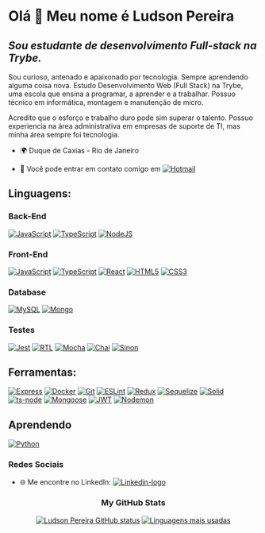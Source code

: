 # Olá 👋 Meu nome é Ludson Pereira

## ***Sou estudante de desenvolvimento Full-stack na Trybe.***

Sou curioso, antenado e apaixonado por tecnologia. Sempre aprendendo alguma coisa nova. Estudo Desenvolvimento Web  (Full Stack) na Trybe, uma escola que ensina a programar, a aprender e a trabalhar.  Possuo técnico em informática, montagem e manutenção de micro.

Acredito que o esforço e trabalho duro pode sim superar o talento. Possuo experiencia na área administrativa em empresas de suporte de TI, mas minha área sempre foi tecnologia.

- 🌍 Duque de Caxias - Rio de Janeiro

- 📧 Você pode entrar em contato comigo em [![Hotmail][Hotmail-logo]][Hotmail-url]

## **Linguagens:**

### **Back-End**

 [![JavaScript][JavaScript-logo]][JavaScript-url]
 [![TypeScript][TypeScript-logo]][TypeScript-url]
 [![NodeJS][NodeJS-logo]][NodeJS-url]

### **Front-End**

 [![JavaScript][JavaScript-logo]][JavaScript-url]
 [![TypeScript][TypeScript-logo]][TypeScript-url]
 [![React][React-logo]][React-url]
 [![HTML5][HTML5-logo]][HTML5-url]
 [![CSS3][CSS3-logo]][CSS3-url]

### **Database**

 [![MySQL][MySQL-logo]][MySQL-url]
 [![Mongo][Mongo-logo]][Mongo-url]

### **Testes**

  [![Jest][Jest-logo]][Jest-url]
  [![RTL][RTL-logo]][RTL-url]
  [![Mocha][Mocha-logo]][Mocha-url]
  [![Chai][Chai-logo]][Chai-url]
  [![Sinon][Sinon-logo]][Sinon-url]

## **Ferramentas:**

 [![Express][Express-logo]][Express-url]
 [![Docker][Docker-logo]][Docker-url]
 [![Git][Git-logo]][Git-url]
 [![ESLint][ESLint-logo]][ESLint-url]
 [![Redux][Redux-logo]][Redux-url]
 [![Sequelize][Sequelize-logo]][Sequelize-url]
 [![Solid][Solid-logo]][Solid-url]
 [![ts-node][ts-node-logo]][ts-node-url]
 [![Mongoose][Mongoose-logo]][Mongoose-url]
 [![JWT][JWT-logo]][JWT-url]
 [![Nodemon][Nodemon-logo]][Nodemon-url]

## **Aprendendo**

[![Python][Python-logo]][Python-url]

### Redes Sociais

- 🌐 Me encontre no LinkedIn: [![Linkedin-logo]][Linkedin-url]

<div align="center" margin-bottom="10px">

### My GitHub Stats

  [![Ludson Pereira GitHub status][GitHub-stats-card]][GitHub] [![Linguagens mais usadas][GitHub-MLanguages-card]][GitHub]

[GitHub-stats-card]: https://github-readme-stats.vercel.app/api?username=Ludson96&count_private=true&show_icons=true&theme=dracula&height=180
[GitHub-MLanguages-card]: https://github-readme-stats.vercel.app/api/top-langs/?username=Ludson96&layout=compact&theme=dracula&height=180

</div>

<!-- <br/> -->

[HTML5-logo]: https://img.shields.io/badge/html5-%23E34F26.svg?style=for-the-badge&logo=html5&logoColor=white
[HTML5-url]: https://developer.mozilla.org/pt-BR/docs/Web/HTML
[CSS3-logo]: https://img.shields.io/badge/css3-%231572B6.svg?style=for-the-badge&logo=css3&logoColor=white
[CSS3-url]: https://developer.mozilla.org/pt-BR/docs/Web/CSS
[JavaScript-logo]: https://img.shields.io/badge/javascript-%23323330.svg?style=for-the-badge&logo=javascript&logoColor=%23F7DF1E
[JavaScript-url]: https://www.javascript.com/
[React-logo]: https://img.shields.io/badge/react-%2320232a.svg?style=for-the-badge&logo=react&logoColor=%2361DAFB
[React-url]: https://reactjs.org
[RTL-logo]: https://img.shields.io/badge/-TestingLibrary-%23E33332?style=for-the-badge&logo=testing-library&logoColor=white
[RTL-url]: https://testing-library.com/
[Redux-logo]: https://img.shields.io/badge/redux-%23593d88.svg?style=for-the-badge&logo=redux&logoColor=white
[Redux-url]: https://redux.js.org
[NodeJS-logo]: https://img.shields.io/badge/node.js-6DA55F?style=for-the-badge&logo=node.js&logoColor=white
[NodeJS-url]: https://nodejs.org/en/
[Docker-logo]: https://img.shields.io/badge/docker-%230db7ed.svg?style=for-the-badge&logo=docker&logoColor=white
[Docker-url]: https://www.docker.com
[Jest-logo]: https://img.shields.io/badge/-jest-%23C21325?style=for-the-badge&logo=jest&logoColor=white
[Jest-url]: https://jestjs.io
[MySQL-logo]: https://img.shields.io/badge/mysql-%2300f.svg?style=for-the-badge&logo=mysql&logoColor=white
[MySQL-url]: https://www.mysql.com
[Sequelize-logo]: https://img.shields.io/badge/Sequelize-52B0E7?style=for-the-badge&logo=Sequelize&logoColor=white
[Sequelize-url]: https://sequelize.org
[Git-logo]: https://img.shields.io/badge/git-%23F05033.svg?style=for-the-badge&logo=git&logoColor=white
[Git-url]: https://git-scm.com
[Express-logo]: https://img.shields.io/badge/express.js-%23404d59.svg?style=for-the-badge&logo=express&logoColor=%2361DAFB
[Express-url]: https://expressjs.com
[Mocha-logo]: https://img.shields.io/badge/-mocha-%238D6748?style=for-the-badge&logo=mocha&logoColor=white
[Mocha-url]: https://mochajs.org
[JWT-logo]: https://img.shields.io/badge/JWT-black?style=for-the-badge&logo=JSON%20web%20tokens
[JWT-url]: https://jwt.io/
[TypeScript-logo]: https://img.shields.io/badge/typescript-%23007ACC.svg?style=for-the-badge&logo=typescript&logoColor=white
[TypeScript-url]: https://www.typescriptlang.org/
[Nodemon-logo]: https://img.shields.io/badge/Nodemon-76D04B?logo=nodemon&logoColor=fff&style=for-the-badge
[Nodemon-url]: https://www.npmjs.com/package/nodemon
[ESLint-logo]: https://img.shields.io/badge/ESLint-4B3263?style=for-the-badge&logo=eslint&logoColor=white
[ESLint-url]: https://eslint.org/
[Chai-logo]: https://img.shields.io/badge/Chai-A30701?logo=chai&logoColor=fff&style=for-the-badge
[Chai-url]: https://www.chaijs.com
[Mongo-url]:https://www.mongodb.com/
[Mongo-logo]: https://img.shields.io/badge/MongoDB-%234ea94b.svg?style=for-the-badge&logo=mongodb&logoColor=white
[Solid-url]: https://pt.wikipedia.org/wiki/SOLID
[Solid-logo]: https://img.shields.io/badge/Solid-2c4f7c?style=for-the-badge&logo=solid&logoColor=c8c9cb
[Mongoose-url]: https://mongoosejs.com/
[Mongoose-logo]: https://img.shields.io/badge/Mongoose-4EA94B?style=for-the-badge&logo=mongodb&logoColor=white
[ts-node-logo]: https://img.shields.io/badge/ts--node-3178C6?logo=tsnode&logoColor=fff&style=for-the-badge
[ts-node-url]: https://www.npmjs.com/package/ts-node-dev
[Python-logo]: https://img.shields.io/badge/Python-FFD43B?style=for-the-badge&logo=python&logoColor=blue
[Python-url]: https://www.python.org/
[Sinon-logo]: https://img.shields.io/badge/sinon.js-323330?style=for-the-badge&logo=sinon
[Sinon-url]: https://www.npmjs.com/package/sinon
[Hotmail-logo]: https://img.shields.io/badge/Microsoft_Outlook-0078D4?style=for-the-badge&logo=microsoft-outlook&logoColor=white
[Hotmail-url]: mailto:ludson_ps27@hotmail.com
[Linkedin-logo]: https://img.shields.io/badge/-LinkedIn-%230077B5?style=for-the-badge&logo=linkedin&logoColor=white
[Linkedin-url]: https://www.linkedin.com/in/ludson96/
[GitHub]: https://github.com/Ludson96

